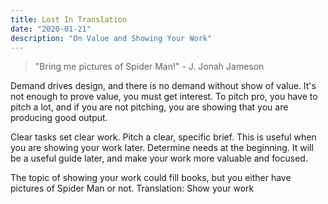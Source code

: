 ```yaml
---
title: Lost In Translation
date: "2020-01-21"
description: "On Value and Showing Your Work"
---
```


>   "Bring me pictures of Spider Man!" - J. Jonah Jameson


Demand drives design, and there is no demand without show of value. It's not enough to prove value, you must get interest. To pitch pro, you have to pitch a lot, and if you are not pitching, you are showing that you are producing good output. 

Clear tasks set clear work. Pitch a clear, specific brief. This is useful when you are showing your work later. Determine needs at the beginning. It will be a useful guide later, and make your work more valuable and focused. 

The topic of showing your work could fill books, but you either have pictures of Spider Man or not.
Translation: Show your work

